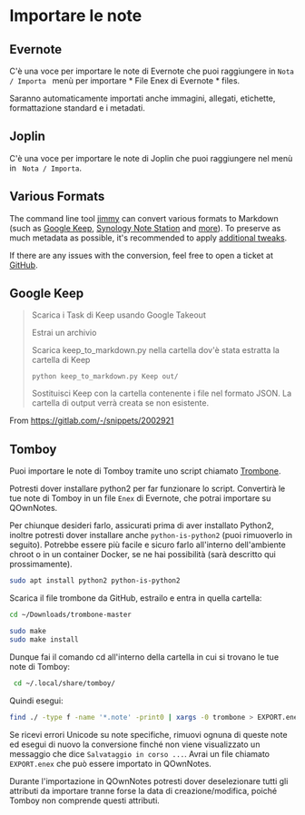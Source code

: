 # Importare le note

## Evernote

C'è una voce per importare le note di Evernote che puoi raggiungere in `Nota / Importa ` menù per importare * File Enex di Evernote * files.

Saranno automaticamente importati anche immagini, allegati, etichette, formattazione standard e i metadati.

## Joplin

C'è una voce per importare le note di Joplin che puoi raggiungere nel menù in ` Nota / Importa`.

## Various Formats

The command line tool [jimmy](https://github.com/marph91/jimmy) can convert various formats to Markdown (such as [Google Keep](https://marph91.github.io/jimmy/formats/google_keep/), [Synology Note Station](https://marph91.github.io/jimmy/formats/synology_note_station/) and [more](https://marph91.github.io/jimmy/)). To preserve as much metadata as possible, it's recommended to apply [additional tweaks](https://marph91.github.io/jimmy/import_instructions/#qownnotes).

If there are any issues with the conversion, feel free to open a ticket at [GitHub](https://github.com/marph91/jimmy/issues).

## Google Keep

> Scarica i Task di Keep usando Google Takeout
> 
> Estrai un archivio
> 
> Scarica keep_to_markdown.py nella cartella dov'è stata estratta la cartella di Keep
> 
>     python keep_to_markdown.py Keep out/
>     
> 
> Sostituisci Keep con la cartella contenente i file nel formato JSON. La cartella di output verrà creata se non esistente.

From <https://gitlab.com/-/snippets/2002921>

## Tomboy

Puoi importare le note di Tomboy tramite uno script chiamato [Trombone](https://github.com/samba/trombone).

Potresti dover installare python2 per far funzionare lo script. Convertirà le tue note di Tomboy in un file `Enex` di Evernote, che potrai importare su QOwnNotes.

Per chiunque desideri farlo, assicurati prima di aver installato Python2, inoltre potresti dover installare anche `python-is-python2` (puoi rimuoverlo in seguito). Potrebbe essere più facile e sicuro farlo all'interno dell'ambiente chroot o in un container Docker, se ne hai possibilità (sarà descritto qui prossimamente).

```bash
sudo apt install python2 python-is-python2
```

Scarica il file trombone da GitHub, estrailo e entra in quella cartella:

```bash
cd ~/Downloads/trombone-master

sudo make
sudo make install
```

Dunque fai il comando cd all'interno della cartella in cui si trovano le tue note di Tomboy:

```bash
 cd ~/.local/share/tomboy/
```

Quindi esegui:

```bash
find ./ -type f -name '*.note' -print0 | xargs -0 trombone > EXPORT.enex
```

Se ricevi errori Unicode su note specifiche, rimuovi ognuna di queste note ed esegui di nuovo la conversione finché non viene visualizzato un messaggio che dice `Salvataggio in corso ...`. Avrai un file chiamato `EXPORT.enex` che può essere importato in QOwnNotes.

Durante l'importazione in QOwnNotes potresti dover deselezionare tutti gli attributi da importare tranne forse la data di creazione/modifica, poiché Tomboy non comprende questi attributi.
